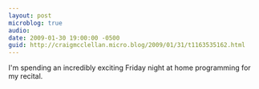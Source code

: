 ```yaml
---
layout: post
microblog: true
audio: 
date: 2009-01-30 19:00:00 -0500
guid: http://craigmcclellan.micro.blog/2009/01/31/t1163535162.html
---
```

I'm spending an incredibly exciting Friday night at home programming for my recital.
